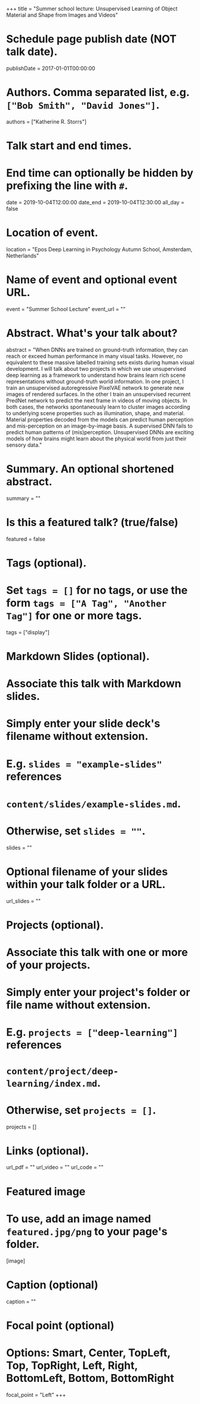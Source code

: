 +++
title = "Summer school lecture: Unsupervised Learning of Object Material and Shape from Images and Videos"

# Schedule page publish date (NOT talk date).
publishDate = 2017-01-01T00:00:00

# Authors. Comma separated list, e.g. `["Bob Smith", "David Jones"]`.
authors = ["Katherine R. Storrs"]

# Talk start and end times.
#   End time can optionally be hidden by prefixing the line with `#`.
date = 2019-10-04T12:00:00
date_end = 2019-10-04T12:30:00
all_day = false

# Location of event.
location = "Epos Deep Learning in Psychology Autumn School, Amsterdam, Netherlands"

# Name of event and optional event URL.
event = "Summer School Lecture"
event_url = ""

# Abstract. What's your talk about?
abstract = "When DNNs are trained on ground-truth information, they can reach or exceed human performance in many visual tasks. However, no equivalent to these massive labelled training sets exists during human visual development. I will talk about two projects in which we use unsupervised deep learning as a framework to understand how brains learn rich scene representations without ground-truth world information. In one project, I train an unsupervised autoregressive PixelVAE network to generate new images of rendered surfaces. In the other I train an unsupervised recurrent PredNet network to predict the next frame in videos of moving objects. In both cases, the networks spontaneously learn to cluster images according to underlying scene properties such as illumination, shape, and material. Material properties decoded from the models can predict human perception and mis-perception on an image-by-image basis. A supervised DNN fails to predict human patterns of (mis)perception. Unsupervised DNNs are exciting models of how brains might learn about the physical world from just their sensory data."

# Summary. An optional shortened abstract.
summary = ""

# Is this a featured talk? (true/false)
featured = false

# Tags (optional).
#   Set `tags = []` for no tags, or use the form `tags = ["A Tag", "Another Tag"]` for one or more tags.
tags = ["display"]

# Markdown Slides (optional).
#   Associate this talk with Markdown slides.
#   Simply enter your slide deck's filename without extension.
#   E.g. `slides = "example-slides"` references 
#   `content/slides/example-slides.md`.
#   Otherwise, set `slides = ""`.
slides = ""

# Optional filename of your slides within your talk folder or a URL.
url_slides = ""

# Projects (optional).
#   Associate this talk with one or more of your projects.
#   Simply enter your project's folder or file name without extension.
#   E.g. `projects = ["deep-learning"]` references 
#   `content/project/deep-learning/index.md`.
#   Otherwise, set `projects = []`.
projects = []

# Links (optional).
url_pdf = ""
url_video = ""
url_code = ""

# Featured image
# To use, add an image named `featured.jpg/png` to your page's folder. 
[image]
  # Caption (optional)
  caption = ""

  # Focal point (optional)
  # Options: Smart, Center, TopLeft, Top, TopRight, Left, Right, BottomLeft, Bottom, BottomRight
  focal_point = "Left"
+++
